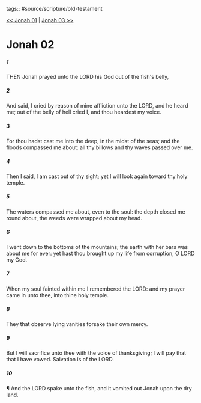 tags:: #source/scripture/old-testament

[<< Jonah 01](/Old_Testament/32_Jonah/Jonah_01.md) | [Jonah 03 >>](/Old_Testament/32_Jonah/Jonah_03.md)

# Jonah 02

##### 1

THEN Jonah prayed unto the LORD his God out of the fish's belly,

##### 2

And said, I cried by reason of mine affliction unto the LORD, and he heard me; out of the belly of hell cried I, and thou heardest my voice.

##### 3

For thou hadst cast me into the deep, in the midst of the seas; and the floods compassed me about: all thy billows and thy waves passed over me.

##### 4

Then I said, I am cast out of thy sight; yet I will look again toward thy holy temple.

##### 5

The waters compassed me about, even to the soul: the depth closed me round about, the weeds were wrapped about my head.

##### 6

I went down to the bottoms of the mountains; the earth with her bars was about me for ever: yet hast thou brought up my life from corruption, O LORD my God.

##### 7

When my soul fainted within me I remembered the LORD: and my prayer came in unto thee, into thine holy temple.

##### 8

They that observe lying vanities forsake their own mercy.

##### 9

But I will sacrifice unto thee with the voice of thanksgiving; I will pay that that I have vowed. Salvation is of the LORD.

##### 10

¶ And the LORD spake unto the fish, and it vomited out Jonah upon the dry land.
